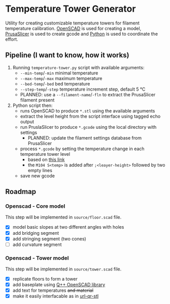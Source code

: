 # Temperature Tower Generator

Utility for creating customizable temperature towers for filament temperature calibration. [OpenSCAD](https://openscad.org/) is used for creating a model, [PrusaSlicer](https://www.prusa3d.com/page/prusaslicer_424/) is used to create gcode and [Python](https://www.python.org/) is used to coordinate the effort.

## Pipeline (I want to know, how it works)

1. Running `temperature-tower.py` script with available arguments:
   - `--min-temp`/`-min` minimal temperature
   - `--max-temp`/`-max` maximum temperature
   - `--bed-temp`/`-bed` bed temperature
   - `--step-temp`/`-step` temperature increment step, default 5 °C
   - PLANNED: use a `--filament-name`/`-fln` to extract the PrusaSlicer filament present
2. Python script then:
   - runs OpenSCAD to produce `*.stl` using the available arguments
   - extract the level height from the script interface using tagged echo output
   - run PruslaSlicer to produce `*.gcode` using the local directory with settings
     - PLANNED: update the filament settings database from PrusaSlicer
   - process `*.gcode` by setting the temperature change in each temperature tower level
     - based on [this link](https://www.thingiverse.com/thing:2729076)
     - the `M104 S<temp>` is added after `;<leayer-height>` followed by two empty lines
   - save new gcode

## Roadmap

### Openscad - Core model

This step will be implemented in `source/floor.scad` file.

- [x] model basic slopes at two different angles with holes
- [x] add bridging segment
- [x] add stringing segment (two cones)
- [ ] add curvature segment 

### Openscad - Tower model

This step will be implemented in `source/tower.scad` file.

- [x] replicate floors to form a tower
- [x] add baseplate using [Q++ OpenSCAD library](https://github.com/kubikji2/qpp-openscad-library)
- [x] add text for temperatures ~~and material~~
- [x] make it easily interfacable as in [url-qr-stl](https://github.com/kubikji2/url-qr-stl)
